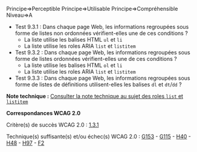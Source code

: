 Principe=>Perceptible
Principe=>Utilisable
Principe=>Compréhensible
Niveau=>A

*   Test 9.3.1 : Dans chaque page Web, les informations regroupées sous forme de listes non ordonnées vérifient-elles une de ces conditions ?
    *   La liste utilise les balises HTML `ul` et `li`
    *   La liste utilise les roles ARIA `list` et `listitem`
*   Test 9.3.2 : Dans chaque page Web, les informations regroupées sous forme de listes ordonnées vérifient-elles une de ces conditions ?
    *   La liste utilise les balises HTML `ol` et `li`
    *   La liste utilise les roles ARIA `list` et `listitem`
*   Test 9.3.3 : Dans chaque page Web, les informations regroupées sous forme de listes de définitions utilisent-elles les balises `dl` et `dt`/`dd` ?

**Note technique :** [Consulter la note technique au sujet des roles `list` et `listitem`](#critre-93-a)

**Correspondances WCAG 2.0**

Critère(s) de succès WCAG 2.0 : [1.3.1](http://www.w3.org/Translations/WCAG20-fr/#content-structure-separation-programmatic)

Technique(s) suffisante(s) et/ou échec(s) WCAG 2.0 : [G153](http://www.w3.org/TR/WCAG-TECHS/G153.html) - [G115](http://www.w3.org/TR/WCAG-TECHS/G115.html) - [H40](http://www.w3.org/TR/WCAG-TECHS/H40.html) - [H48](http://www.w3.org/TR/WCAG-TECHS/H48.html) - [H97](http://www.w3.org/TR/WCAG-TECHS/H97.html) - [F2](http://www.w3.org/TR/WCAG-TECHS/F2.html)
